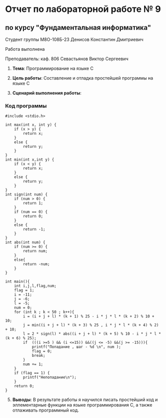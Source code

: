 # Отчет по лабораторной работе № 9
## по курсу "Фундаментальная информатика"

Студент группы M8О-108Б-23 Денисов Константин Дмитриевич

Работа выполнена 

Преподаватель: каф. 806 Севастьянов Виктор Сергеевич

1. **Тема**: Программирование на языке С
2. **Цель работы**: Составление и отладка простейшей программы на языке С

4. **Сценарий выполнения работы**:
### Код программы
```
#include <stdio.h>

int max(int x, int y) {
    if (x > y) {
        return x;
    }
    else {
        return y;
    }
}
int min(int x,int y) {
    if (x < y) {
        return x;
    }
    else {
        return y;
    }
}
int sign(int num) {
    if (num > 0) {
        return 1;
    }
    if (num == 0) {
        return 0;
    }
    else {
        return -1;
    }
}
int abs(int num) {
    if (num >= 0) {
        return num;
    }
    else{
        return -num;
    }
}

int main(){
    int i,j,l,flag,num;
    flag = 1;
    i = -11;
    j = -6;
    l = -5;
    num = 0;
    for (int k ; k < 50 ; k++){
        i = (i + j + l) * (k + 1) % 25 - i * j * l * (k + 2) % 10 + 10;
        j = min((i + j + l) * (k + 3) % 25 , i * j * l * (k + 4) % 2) + 10;
        l = 2 * sign(l) * abs((i + j + l) * (k + 5) % 10 - i * j * l * (k + 6) % 25);
        if  (((i >=5 ) && (i <=15)) &&((j <= -5) &&(j >= -15))){
            printf("Попадание , шаг - %d \n", num );
            flag = 0;
            break;
        }
        num += 1;
    }
    if (flag == 1) {
        printf("Непопадание\n");
    }
    return 0;
}
```
5. **Выводы**:
  В результате работы я научился писать простейший код и эллементарные функции на языке программирования С, а также отлаживать программный код. 
